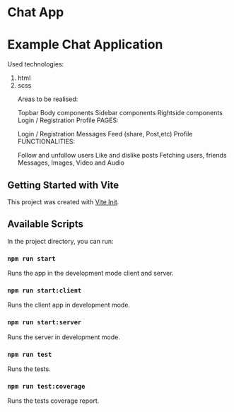 # Chat App
# Example Chat Application

Used technologies:
<ol>
<li>html</li>
<li>scss</li>

Areas to be realised:

Topbar
Body components
Sidebar components
Rightside components
Login / Registration
Profile
PAGES:

Login / Registration
Messages
Feed (share, Post,etc)
Profile
FUNCTIONALITIES:

Follow and unfollow users
Like and dislike posts
Fetching users, friends
Messages,
Images, Video and Audio
</ol>

## Getting Started with Vite

This project was created with [Vite Init](https://vitejs.dev/guide/).

## Available Scripts

In the project directory, you can run:

### `npm run start`

Runs the app in the development mode client and server.

### `npm run start:client`
Runs the client app in development mode.

### `npm run start:server`
Runs the server in development mode.

### `npm run test`
Runs the tests.

### `npm run test:coverage`
Runs the tests coverage report.
